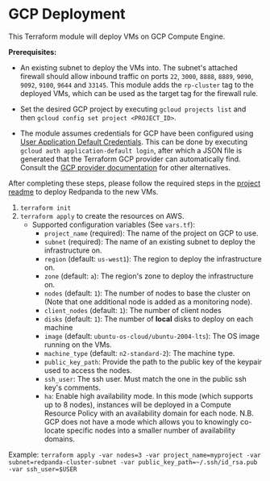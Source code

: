 # GCP Deployment

This Terraform module will deploy VMs on GCP Compute Engine.

**Prerequisites:**

- An existing subnet to deploy the VMs into. The subnet's attached firewall should allow inbound traffic on ports `22`, `3000`, `8888`, `8889`, `9090`, `9092`, `9100`, `9644` and `33145`. This module adds the `rp-cluster` tag to the deployed VMs, which can be used as the target tag for the firewall rule.

- Set the desired GCP project by executing `gcloud projects list` and then `gcloud config set project <PROJECT_ID>`.

- The module assumes credentials for GCP have been configured using 
  [User Application Default Credentials](https://cloud.google.com/sdk/gcloud/reference/auth/application-default). This can be done by executing `gcloud auth application-default login`, after which a JSON file is generated that the Terraform GCP provider can automatically find. Consult the [GCP provider documentation](https://registry.terraform.io/providers/hashicorp/google/latest/docs/guides/provider_reference) for other alternatives.

After completing these steps, please follow the required steps in the [project readme](../README.md) to deploy Redpanda to the new VMs.

1. `terraform init`
2. `terraform apply` to create the resources on AWS.
    - Supported configuration variables (See `vars.tf`):
        - `project_name` (required): The name of the project on GCP to use.
        - `subnet` (required): The name of an existing subnet to deploy the infrastructure on.
        - `region` (default: `us-west1`): The region to deploy the infrastructure on.
        - `zone` (default: `a`): The region's zone to deploy the infrastructure on.
        - `nodes` (default: `1`): The number of nodes to base the cluster on (Note that one additional node is added as a monitoring node).
        - `client_nodes` (default: `1`): The number of client nodes
        - `disks` (default: `1`): The number of **local** disks to deploy on each machine
        - `image` (default: `ubuntu-os-cloud/ubuntu-2004-lts`): The OS image running on the VMs.
        - `machine_type` (default: `n2-standard-2`): The machine type.
        - `public_key_path`: Provide the path to the public key of the keypair used to access the nodes.
        - `ssh_user`: The ssh user. Must match the one in the public ssh key's comments.
        - `ha`: Enable high availability mode. In this mode (which supports up to 8 nodes), instances will be deployed in a Compute Resource Policy with an availability domain for each node. N.B. GCP does not have a mode which allows you to knowingly co-locate specific nodes into a smaller number of availability domains. 

  Example: `terraform apply -var nodes=3 -var project_name=myproject -var subnet=redpanda-cluster-subnet -var public_key_path=~/.ssh/id_rsa.pub -var ssh_user=$USER`
